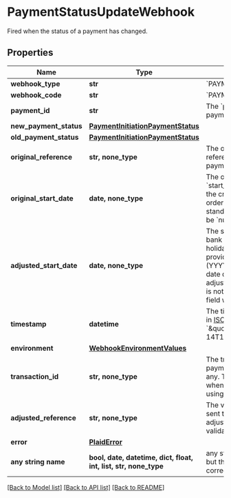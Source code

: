 # PaymentStatusUpdateWebhook

Fired when the status of a payment has changed.

## Properties
Name | Type | Description | Notes
------------ | ------------- | ------------- | -------------
**webhook_type** | **str** | &#x60;PAYMENT_INITIATION&#x60; | 
**webhook_code** | **str** | &#x60;PAYMENT_STATUS_UPDATE&#x60; | 
**payment_id** | **str** | The &#x60;payment_id&#x60; for the payment being updated | 
**new_payment_status** | [**PaymentInitiationPaymentStatus**](PaymentInitiationPaymentStatus.md) |  | 
**old_payment_status** | [**PaymentInitiationPaymentStatus**](PaymentInitiationPaymentStatus.md) |  | 
**original_reference** | **str, none_type** | The original value of the reference when creating the payment. | 
**original_start_date** | **date, none_type** | The original value of the &#x60;start_date&#x60; provided during the creation of a standing order. If the payment is not a standing order, this field will be &#x60;null&#x60;. | 
**adjusted_start_date** | **date, none_type** | The start date sent to the bank after adjusting for holidays or weekends.  Will be provided in [ISO 8601](https://wikipedia.org/wiki/ISO_8601) format (YYYY-MM-DD). If the start date did not require adjustment, or if the payment is not a standing order, this field will be &#x60;null&#x60;. | 
**timestamp** | **datetime** | The timestamp of the update, in [ISO 8601](https://wikipedia.org/wiki/ISO_8601) format, e.g. &#x60;\&quot;2017-09-14T14:42:19.350Z\&quot;&#x60; | 
**environment** | [**WebhookEnvironmentValues**](WebhookEnvironmentValues.md) |  | 
**transaction_id** | **str, none_type** | The transaction ID that this payment is associated with, if any. This is present only when a payment was initiated using virtual accounts. | [optional] 
**adjusted_reference** | **str, none_type** | The value of the reference sent to the bank after adjustment to pass bank validation rules. | [optional] 
**error** | [**PlaidError**](PlaidError.md) |  | [optional] 
**any string name** | **bool, date, datetime, dict, float, int, list, str, none_type** | any string name can be used but the value must be the correct type | [optional]

[[Back to Model list]](../README.md#documentation-for-models) [[Back to API list]](../README.md#documentation-for-api-endpoints) [[Back to README]](../README.md)


